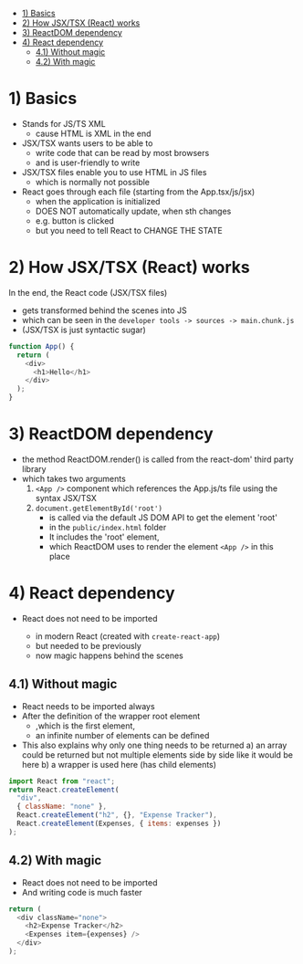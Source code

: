 - [1) Basics](#1-basics)
- [2) How JSX/TSX (React) works](#2-how-jsxtsx-react-works)
- [3) ReactDOM dependency](#3-reactdom-dependency)
- [4) React dependency](#4-react-dependency)
  - [4.1) Without magic](#41-without-magic)
  - [4.2) With magic](#42-with-magic)

# 1) Basics

- Stands for JS/TS XML
  - cause HTML is XML in the end
- JSX/TSX wants users to be able to
  - write code that can be read by most browsers
  - and is user-friendly to write
- JSX/TSX files enable you to use HTML in JS files
  - which is normally not possible
- React goes through each file (starting from the App.tsx/js/jsx)
  - when the application is initialized
  - DOES NOT automatically update, when sth changes
  - e.g. button is clicked
  - but you need to tell React to CHANGE THE STATE

# 2) How JSX/TSX (React) works

In the end, the React code (JSX/TSX files)

- gets transformed behind the scenes into JS
- which can be seen in the `developer tools -> sources -> main.chunk.js`
- (JSX/TSX is just syntactic sugar)

```javascript
function App() {
  return (
    <div>
      <h1>Hello</h1>
    </div>
  );
}
```

# 3) ReactDOM dependency

- the method ReactDOM.render() is called from the react-dom' third party library
- which takes two arguments
  1. `<App />` component which references the App.js/ts file using the syntax JSX/TSX
  2. `document.getElementById('root')`
     - is called via the default JS DOM API to get the element 'root'
     - in the `public/index.html` folder
     - It includes the 'root' element,
     - which ReactDOM uses to render the element `<App />` in this place

# 4) React dependency

- React does not need to be imported

  - in modern React (created with `create-react-app`)
  - but needed to be previously
  - now magic happens behind the scenes

## 4.1) Without magic

- React needs to be imported always
- After the definition of the wrapper root element
  - ,which is the first element,
  - an infinite number of elements can be defined
- This also explains why only one thing needs to be returned
  a) an array could be returned but not multiple elements side by side like it would be here
  b) a wrapper is used here (has child elements)

```javascript
import React from "react";
return React.createElement(
  "div",
  { className: "none" },
  React.createElement("h2", {}, "Expense Tracker"),
  React.createElement(Expenses, { items: expenses })
);
```

## 4.2) With magic

- React does not need to be imported
- And writing code is much faster

```javascript
return (
  <div className="none">
    <h2>Expense Tracker</h2>
    <Expenses item={expenses} />
  </div>
);
```
